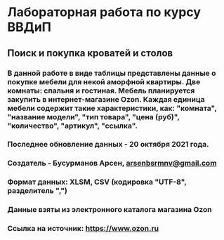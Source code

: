# Лабораторная работа по курсу ВВДиП
## Поиск и покупка кроватей и столов
### В данной работе в виде таблицы представлены данные о покупке мебели для некой аморфной квартиры. Две комнаты: спальня и гостиная. Мебель планируется закупить в интернет-магазине Ozon. Каждая единица мебели содержит такие характеристики, как: "комната",  "название модели", "тип товара", "цена (руб)", "количество", "артикул", "ссылка".
### Последнее обновление данных - 20 октября 2021 года.
### Создатель - Бусурманов Арсен, arsenbsrmnv@gmail.com
### Формат данных: XLSM, CSV (кодировка "UTF-8", разделитель ",")
### Данные взяты из электронного каталога магазина Ozon
### Ссылка на источник: https://www.ozon.ru
